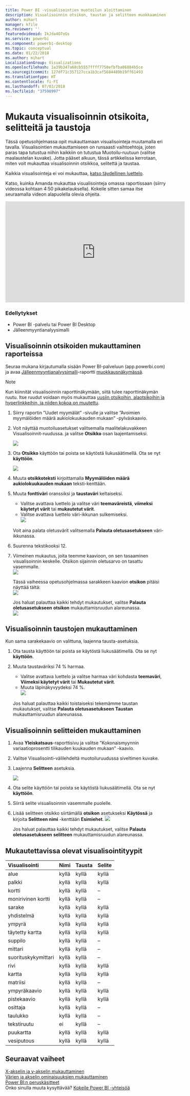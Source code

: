 ```yaml
---
title: Power BI -visualisointien muotoilun aloittaminen
description: Visualisoinnin otsikon, taustan ja selitteen muokkaaminen
author: mihart
manager: kfile
ms.reviewer: ''
featuredvideoid: IkJda4O7oGs
ms.service: powerbi
ms.component: powerbi-desktop
ms.topic: conceptual
ms.date: 01/22/2018
ms.author: mihart
LocalizationGroup: Visualizations
ms.openlocfilehash: 1a39b347a68cb5557ffff7758efbfba86884b5ce
ms.sourcegitcommit: 127df71c357127cca1b3caf5684489b19ff61493
ms.translationtype: HT
ms.contentlocale: fi-FI
ms.lasthandoff: 07/03/2018
ms.locfileid: "37598997"
---
```

# <a name="customize-visualization-titles-legends-and-backgrounds"></a>Mukauta visualisoinnin otsikoita, selitteitä ja taustoja
Tässä opetusohjelmassa opit mukauttamaan visualisointeja muutamalla eri tavalla.   Visualisointien mukauttamiseen on runsaasti vaihtoehtoja, joten paras tapa tutustua niihin kaikkiin on tutustua Muotoilu-ruutuun (valitse maalaustelan kuvake).  Jotta pääset alkuun, tässä artikkelissa kerrotaan, miten voit mukauttaa visualisoinnin otsikkoa, selitettä ja taustaa.  

Kaikkia visualisointeja ei voi mukauttaa, [katso täydellinen luettelo](#list).  

Katso, kuinka Amanda mukauttaa visualisointeja omassa raportissaan (siirry videossa kohtaan 4:50 pikakelauksella). Kokeile sitten samaa itse seuraamalla videon alapuolella olevia ohjeita.

<iframe width="560" height="315" src="https://www.youtube.com/embed/IkJda4O7oGs" frameborder="0" allowfullscreen></iframe>

### <a name="prerequisites"></a>Edellytykset
- Power BI -palvelu tai Power BI Desktop
- Jälleenmyyntianalyysimalli

## <a name="customize-visualization-titles-in-reports"></a>Visualisoinnin otsikoiden mukauttaminen raporteissa
Seuraa mukana kirjautumalla sisään Power BI-palveluun (app.powerbi.com) ja avaa [Jälleenmyyntianalyysimalli](sample-datasets.md)-raportti [muokkausnäkymässä](service-interact-with-a-report-in-editing-view.md).

> [!NOTE]
> Kun kiinnität visualisoinnin raporttinäkymään, siitä tulee raporttinäkymän ruutu.  Itse ruudut voidaan myös mukauttaa [uusiin otsikoihin, alaotsikoihin ja hyperlinkkeihin, ja niiden kokoa on muutettu](service-dashboard-edit-tile.md).
> 
> 

1. Siirry raportin ”Uudet myymälät” -sivulle ja valitse ”Avoimien myymälöiden määrä aukiolokuukauden mukaan” -pylväskaavio.
2. Voit näyttää muotoiluasetukset valitsemalla maalitelakuvakkeen Visualisoinnit-ruudussa.  ja valitse **Otsikko** osan laajentamiseksi.  

   ![](media/power-bi-visualization-customize-title-background-and-legend/power-bi-formatting-menu.png)
3. Ota **Otsikko** käyttöön tai poista se käytöstä liukusäätimellä. Ota se nyt **käyttöön**.  

   ![](media/power-bi-visualization-customize-title-background-and-legend/onoffslider.png)
4. Muuta **otsikkoteksti** kirjoittamalla **Myymälöiden määrä aukiolokuukauden mukaan** teksti-kenttään.  
5. Muuta **fonttiväri** oranssiksi ja **taustaväri** keltaiseksi.

   * Valitse avattava luettelo ja valitse väri **teemaväreistä**, **viimeksi käytetyt värit** tai **mukautetut värit**.
   * Valitse avattava luettelo väri-ikkunan sulkemiseksi.  
     ![](media/power-bi-visualization-customize-title-background-and-legend/customizecolorpicker.png)

   Voit aina palata oletusvärit valitsemalla **Palauta oletusasetukseen** väri-ikkunassa.
6. Suurenna tekstikooksi 12.
7. Viimeinen mukautus, joita teemme kaavioon, on sen tasaaminen visualisoinnin keskelle. Otsikon sijainnin oletusarvo on tasattu vasemmalle.  
   ![](media/power-bi-visualization-customize-title-background-and-legend/customizealign.png)

    Tässä vaiheessa opetusohjelmassa sarakkeen kaavion **otsikon** pitäisi näyttää tältä:  
    ![](media/power-bi-visualization-customize-title-background-and-legend/tutorialprogress1.png)

    Jos haluat palauttaa kaikki tehdyt mukautukset, valitse **Palauta oletusasetukseen** **otsikon** mukauttamisruudun alareunassa.  
    ![](media/power-bi-visualization-customize-title-background-and-legend/revertall.png)

## <a name="customize-visualization-backgrounds"></a>Visualisoinnin taustojen mukauttaminen
Kun sama sarakekaavio on valittuna, laajenna tausta-asetuksia.

1. Ota tausta käyttöön tai poista se käytöstä liukusäätimellä. Ota se nyt **käyttöön**.
2. Muuta taustaväriksi 74 % harmaa.

   * Valitse avattava luettelo ja valitse harmaa väri kohdasta **teemaväri**, **Viimeksi käytetyt värit** tai **Mukautetut värit**.
   * Muuta läpinäkyvyydeksi 74 %.   
     ![](media/power-bi-visualization-customize-title-background-and-legend/power-bi-customize-background.png)

   Jos haluat palauttaa kaikki toistaiseksi tekemämme taustan mukautukset, valitse **Palauta oletusasetukseen** **Taustan** mukauttamisruudun alareunassa.

## <a name="customize-visualization-legends"></a>Visualisoinnin selitteiden mukauttaminen
1. Avaa **Yleiskatsaus**-raporttisivu ja valitse ”Kokonaismyynnin variaatioprosentti tilikauden kuukauden mukaan” -kaavio.
2. Valitse Visualisointi-välilehdeltä muotoiluruudussa siveltimen kuvake.  
3. Laajenna **Selitteen** asetuksia.

      ![](media/power-bi-visualization-customize-title-background-and-legend/legend.png)
4. Ota selite käyttöön tai poista se käytöstä liukusäätimellä. Ota se nyt **käyttöön**.
5. Siirrä selite visualisoinnin vasemmalle puolelle.    
6. Lisää selitteen otsikko siirtämällä **otsikon** asetukseksi **Käytössä** ja kirjoita **Selitteen nimi** -kenttään **Esimiehet**.
   ![](media/power-bi-visualization-customize-title-background-and-legend/legend-move.png)

   Jos haluat palauttaa kaikki tehdyt mukautukset, valitse **Palauta oletusasetukseen** **selitteen** mukauttamisruudun alareunassa.

<a name="list"></a>

## <a name="visualization-types-that-can-be-customized"></a>Mukautettavissa olevat visualisointityypit

| Visualisointi | Nimi | Tausta | Selite |
|:--- |:--- |:--- |:--- |
| alue |kyllä |kyllä |kyllä |
| palkki |kyllä |kyllä |kyllä |
| kortti |kyllä |kyllä |– |
| monirivinen kortti |kyllä |kyllä |– |
| sarake |kyllä |kyllä |kyllä |
| yhdistelmä |kyllä |kyllä |kyllä |
| ympyrä |kyllä |kyllä |kyllä |
| täytetty kartta |kyllä |kyllä |kyllä |
| suppilo |kyllä |kyllä |– |
| mittari |kyllä |kyllä |– |
| suorituskykymittari |kyllä |kyllä |– |
| rivi |kyllä |kyllä |kyllä |
| kartta |kyllä |kyllä |kyllä |
| matriisi |kyllä |kyllä |– |
| ympyräkaavio |kyllä |kyllä |kyllä |
| pistekaavio |kyllä |kyllä |kyllä |
| osittaja |kyllä |kyllä |– |
| taulukko |kyllä |kyllä |– |
| tekstiruutu |ei |kyllä |– |
| puukartta |kyllä |kyllä |kyllä |
| vesiputous |kyllä |kyllä |kyllä |

## <a name="next-steps"></a>Seuraavat vaiheet
[X-akselin ja y-akselin mukauttaminen](power-bi-visualization-customize-x-axis-and-y-axis.md)  
[Värien ja akselin ominaisuuksien mukauttaminen](service-getting-started-with-color-formatting-and-axis-properties.md)  
[Power BI:n peruskäsitteet](service-basic-concepts.md)  
Onko sinulla muuta kysyttävää? [Kokeile Power BI -yhteisöä](http://community.powerbi.com/)


